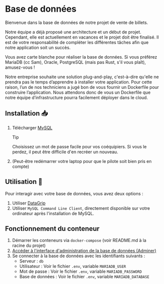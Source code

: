 # Base de données

Bienvenue dans la base de données de notre projet de vente de billets.

Notre équipe a déjà proposé une architecture et un début de projet. Cependant, elle est actuellement en vacances et le projet doit être finalisé. Il est de votre responsabilité de compléter les différentes tâches afin que notre application soit un succès.

Vous avez carte blanche pour réaliser la base de données. Si vous préférez MariaDB (cc Sam), Oracle, PostgreSQL (mais pas Rust, s'il vous plaît), amusez-vous !

Notre entreprise souhaite une solution plug-and-play, c'est-à-dire qu'elle ne prendra pas le temps d’apprendre à installer votre application. Pour cette raison, l’un de nos techniciens a jugé bon de vous fournir un Dockerfile pour construire l’application. Nous attendons donc de vous un Dockerfile que notre équipe d’infrastructure pourra facilement déployer dans le cloud.

## Installation :inbox_tray: 
1. Télécharger [MySQL](https://dev.mysql.com/downloads/installer/)
   > [!TIP]
   > Choisissez un mot de passe facile pour vos coéquipiers. Si vous le perdez, il peut être difficile d'en recréer un nouveau.
2. (Peut-être redémarrer votre laptop pour que le pilote soit bien pris en compte)

## Utilisation :lemon:
Pour interagir avec votre base de données, vous avez deux options :
1. Utiliser [DataGrip](https://www.jetbrains.com/datagrip/download/)
2. Utiliser `MySQL Command Line Client`, directement disponible sur votre ordinateur après l'installation de MySQL.

## Fonctionnement du conteneur
1. Démarrer les conteneurs via `docker-compose` (voir README.md à la racine du projet)
2. [Accéder à l'interface d'administration de la base de données (Adminer)](http://localhost:8080)
3. Se connecter à la base de données avec les identifiants suivants :
    - Serveur : `db`
    - Utilisateur : Voir le fichier `.env`, variable `MARIADB_USER`
    - Mot de passe : Voir le fichier `.env`, variable `MARIADB_PASSWORD`
    - Base de données : Voir le fichier `.env`, variable `MARIADB_DATABASE`